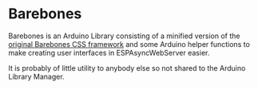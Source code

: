 # Barebones

Barebones is an Arduino Library consisting of a minified version of the [original Barebones CSS framework](https://github.com/acahir/Barebones) and some Arduino helper functions to make creating user interfaces in ESPAsyncWebServer easier.

It is probably of little utility to anybody else so not shared to the Arduino Library Manager.